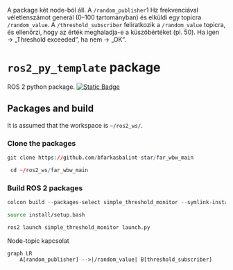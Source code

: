 A package két node-ból áll. A `/random_publisher`1 Hz frekvenciával véletlenszámot generál (0–100 tartományban) és elküldi egy topicra `/random_value`. A `/threshold_subscriber` feliratkozik a `/random_value` topicra, és ellenőrzi, hogy az érték meghaladja-e a küszöbértéket (pl. 50). Ha igen → „Threshold exceeded”, ha nem → „OK”.

# `ros2_py_template` package
ROS 2 python package.  [![Static Badge](https://img.shields.io/badge/ROS_2-Humble-34aec5)](https://docs.ros.org/en/humble/)
## Packages and build

It is assumed that the workspace is `~/ros2_ws/`.

### Clone the packages
``` r
git clone https://github.com/bfarkasbalint-star/far_wbw_main
```
``` r
 cd ~/ros2_ws/far_wbw_main
```

### Build ROS 2 packages

``` r
colcon build --packages-select simple_threshold_monitor --symlink-install
```

``` bash
source install/setup.bash
```

``` r
ros2 launch simple_threshold_monitor launch.py
```

Node-topic kapcsolat

```mermaid
graph LR
    A[random_publisher] -->|/random_value| B[threshold_subscriber]
